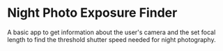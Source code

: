 # Night Photo Exposure Finder

A basic app to get information about the user's camera and the set focal length to find the threshold shutter speed needed for night photography.
